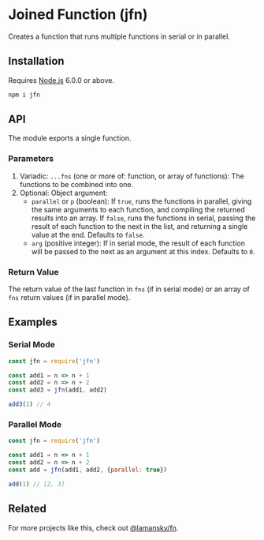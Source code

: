 # Joined Function (jfn)

Creates a function that runs multiple functions in serial or in parallel.

## Installation

Requires [Node.js](https://nodejs.org/) 6.0.0 or above.

```bash
npm i jfn
```

## API

The module exports a single function.

### Parameters

1. Variadic: `...fns` (one or more of: function, or array of functions): The functions to be combined into one.
2. Optional: Object argument:
    * `parallel` or `p` (boolean): If `true`, runs the functions in parallel, giving the same arguments to each function, and compiling the returned results into an array. If `false`, runs the functions in serial, passing the result of each function to the next in the list, and returning a single value at the end. Defaults to `false`.
    * `arg` (positive integer): If in serial mode, the result of each function will be passed to the next as an argument at this index. Defaults to `0`.

### Return Value

The return value of the last function in `fns` (if in serial mode) or an array of `fns` return values (if in parallel mode).

## Examples

### Serial Mode

```javascript
const jfn = require('jfn')

const add1 = n => n + 1
const add2 = n => n + 2
const add3 = jfn(add1, add2)

add3(1) // 4
```

### Parallel Mode

```javascript
const jfn = require('jfn')

const add1 = n => n + 1
const add2 = n => n + 2
const add = jfn(add1, add2, {parallel: true})

add(1) // [2, 3]
```

## Related

For more projects like this, check out [@lamansky/fn](https://github.com/lamansky/fn).
